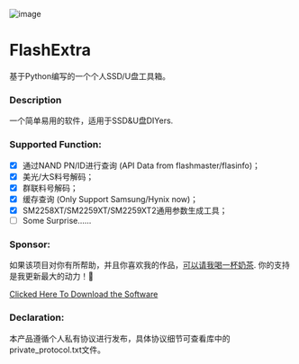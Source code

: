 ![image](https://github.com/barryblueice/FlashExtra/assets/44601454/1cae0ed6-fc77-49ea-8d97-088b3de1673b)


# FlashExtra
基于Python编写的一个个人SSD/U盘工具箱。

### Description
一个简单易用的软件，适用于SSD&amp;U盘DIYers.

### Supported Function:
+ [x] 通过NAND PN/ID进行查询 (API Data from flashmaster/flasinfo)；
+ [x] 美光/大S料号解码；
+ [x] 群联料号解码；
+ [x] 缓存查询 (Only Support Samsung/Hynix now)；
+ [x] SM2258XT/SM2259XT/SM2259XT2通用参数生成工具；
+ [ ] Some Surprise......

### Sponsor:
如果该项目对你有所帮助，并且你喜欢我的作品，[可以请我喝一杯奶茶](https://afdian.net/a/barryblueice). 你的支持是我更新最大的动力！🥰

[Clicked Here To Download the Software](https://github.com/barryblueice/FlashExtra/releases)

### Declaration:
本产品遵循个人私有协议进行发布，具体协议细节可查看库中的private_protocol.txt文件。